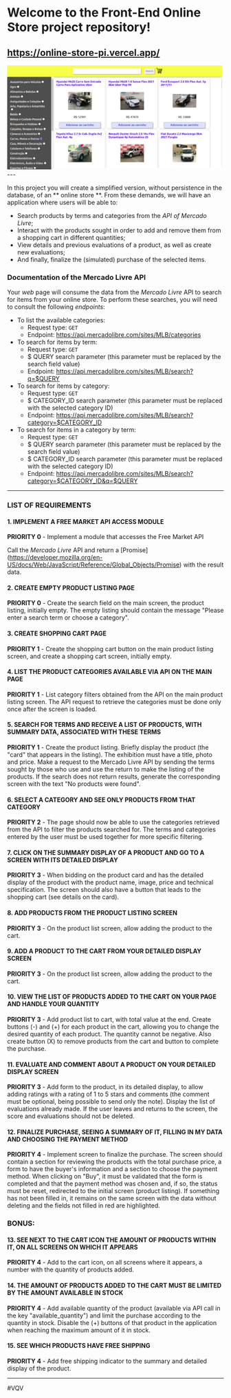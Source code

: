 # Welcome to the Front-End Online Store project repository!

## https://online-store-pi.vercel.app/

<img src="./online-store-images/online-store-main.png" width=500px/>
---

In this project you will create a simplified version, without persistence in the database, of an ** online store **. From these demands, we will have an application where users will be able to:
   - Search products by terms and categories from the _API of Mercado Livre_;
   - Interact with the products sought in order to add and remove them from a shopping cart in different quantities;
   - View details and previous evaluations of a product, as well as create new evaluations;
   - And finally, finalize the (simulated) purchase of the selected items.

### Documentation of the Mercado Livre API

Your _web_ page will consume the data from the _Mercado Livre_ API to search for items from your online store. To perform these searches, you will need to consult the following _endpoints_:

- To list the available categories:
  - Request type: `GET`
  - Endpoint: https://api.mercadolibre.com/sites/MLB/categories
- To search for items by term:
  - Request type: `GET`
  - $ QUERY search parameter (this parameter must be replaced by the search field value)
  - Endpoint: https://api.mercadolibre.com/sites/MLB/search?q=$QUERY
- To search for items by category:
  - Request type: `GET`
  - $ CATEGORY_ID search parameter (this parameter must be replaced with the selected category ID)
  - Endpoint: https://api.mercadolibre.com/sites/MLB/search?category=$CATEGORY_ID
- To search for items in a category by term:
  - Request type: `GET`
  - $ QUERY search parameter (this parameter must be replaced by the search field value)
  - $ CATEGORY_ID search parameter (this parameter must be replaced with the selected category ID)
  - Endpoint: https://api.mercadolibre.com/sites/MLB/search?category=$CATEGORY_ID&q=$QUERY

---

### LIST OF REQUIREMENTS

#### 1. IMPLEMENT A FREE MARKET API ACCESS MODULE

**PRIORITY 0** - Implement a module that accesses the Free Market API

Call the _Mercado Livre_ API and return a [Promise] (https://developer.mozilla.org/en-US/docs/Web/JavaScript/Reference/Global_Objects/Promise) with the result data.

#### 2. CREATE EMPTY PRODUCT LISTING PAGE

**PRIORITY 0** - Create the search field on the main screen, the product listing, initially empty. The empty listing should contain the message "Please enter a search term or choose a category".

#### 3. CREATE SHOPPING CART PAGE

**PRIORITY 1** - Create the shopping cart button on the main product listing screen, and create a shopping cart screen, initially empty.

#### 4. LIST THE PRODUCT CATEGORIES AVAILABLE VIA API ON THE MAIN PAGE

**PRIORITY 1** - List category filters obtained from the API on the main product listing screen. The API request to retrieve the categories must be done only once after the screen is loaded.

#### 5. SEARCH FOR TERMS AND RECEIVE A LIST OF PRODUCTS, WITH SUMMARY DATA, ASSOCIATED WITH THESE TERMS

**PRIORITY 1** - Create the product listing. Briefly display the product (the "card" that appears in the listing). The exhibition must have a title, photo and price. Make a request to the Mercado Livre API by sending the terms sought by those who use and use the return to make the listing of the products. If the search does not return results, generate the corresponding screen with the text "No products were found".

#### 6. SELECT A CATEGORY AND SEE ONLY PRODUCTS FROM THAT CATEGORY

**PRIORITY 2** - The page should now be able to use the categories retrieved from the API to filter the products searched for. The terms and categories entered by the user must be used together for more specific filtering.

#### 7. CLICK ON THE SUMMARY DISPLAY OF A PRODUCT AND GO TO A SCREEN WITH ITS DETAILED DISPLAY

**PRIORITY 3** - When bidding on the product card and has the detailed display of the product with the product name, image, price and technical specification. The screen should also have a button that leads to the shopping cart (see details on the card).

#### 8. ADD PRODUCTS FROM THE PRODUCT LISTING SCREEN

**PRIORITY 3** - On the product list screen, allow adding the product to the cart.

#### 9. ADD A PRODUCT TO THE CART FROM YOUR DETAILED DISPLAY SCREEN

**PRIORITY 3** - On the product list screen, allow adding the product to the cart.

#### 10. VIEW THE LIST OF PRODUCTS ADDED TO THE CART ON YOUR PAGE AND HANDLE YOUR QUANTITY

**PRIORITY 3** - Add product list to cart, with total value at the end. Create buttons (-) and (+) for each product in the cart, allowing you to change the desired quantity of each product. The quantity cannot be negative. Also create button (X) to remove products from the cart and button to complete the purchase.

#### 11. EVALUATE AND COMMENT ABOUT A PRODUCT ON YOUR DETAILED DISPLAY SCREEN

**PRIORITY 3** - Add form to the product, in its detailed display, to allow adding ratings with a rating of 1 to 5 stars and comments (the comment must be optional, being possible to send only the note). Display the list of evaluations already made. If the user leaves and returns to the screen, the score and evaluations should not be deleted.

#### 12. FINALIZE PURCHASE, SEEING A SUMMARY OF IT, FILLING IN MY DATA AND CHOOSING THE PAYMENT METHOD

**PRIORITY 4** - Implement screen to finalize the purchase. The screen should contain a section for reviewing the products with the total purchase price, a form to have the buyer's information and a section to choose the payment method. When clicking on "Buy", it must be validated that the form is completed and that the payment method was chosen and, if so, the status must be reset, redirected to the initial screen (product listing). If something has not been filled in, it remains on the same screen with the data without deleting and the fields not filled in red are highlighted.

### BONUS:

#### 13. SEE NEXT TO THE CART ICON THE AMOUNT OF PRODUCTS WITHIN IT, ON ALL SCREENS ON WHICH IT APPEARS

**PRIORITY 4** - Add to the cart icon, on all screens where it appears, a number with the quantity of products added.

#### 14. THE AMOUNT OF PRODUCTS ADDED TO THE CART MUST BE LIMITED BY THE AMOUNT AVAILABLE IN STOCK

**PRIORITY 4** - Add available quantity of the product (available via API call in the key "available_quantity") and limit the purchase according to the quantity in stock. Disable the (+) buttons of that product in the application when reaching the maximum amount of it in stock.

#### 15. SEE WHICH PRODUCTS HAVE FREE SHIPPING

**PRIORITY 4** - Add free shipping indicator to the summary and detailed display of the product.

---

#VQV
